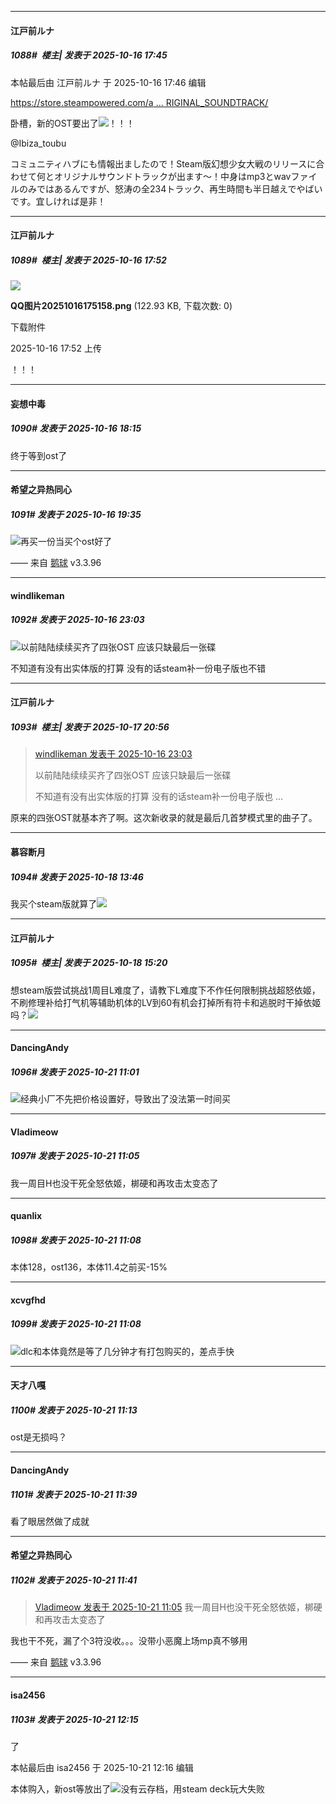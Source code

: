 ﻿
*****

####  江戸前ルナ  
##### 1088#         楼主| 发表于 2025-10-16 17:45

 本帖最后由 江戸前ルナ 于 2025-10-16 17:46 编辑 

[https://store.steampowered.com/a ... RIGINAL_SOUNDTRACK/](https://store.steampowered.com/app/3935350/Fantasy_Maiden_Wars__DREAM_OF_THE_STRAY_DREAMER__ORIGINAL_SOUNDTRACK/)

卧槽，新的OST要出了<img src="https://static.stage1st.com/image/smiley/face2017/059.png" referrerpolicy="no-referrer">！！！

@Ibiza_toubu

コミュニティハブにも情報出ましたので！Steam版幻想少女大戦のリリースに合わせて何とオリジナルサウンドトラックが出ます～！中身はmp3とwavファイルのみではあるんですが、怒涛の全234トラック、再生時間も半日越えでやばいです。宜しければ是非！ 


*****

####  江戸前ルナ  
##### 1089#         楼主| 发表于 2025-10-16 17:52

<img src="https://img.stage1st.com/forum/202510/16/175212byuuw1rumptog32m.png" referrerpolicy="no-referrer">

<strong>QQ图片20251016175158.png</strong> (122.93 KB, 下载次数: 0)

下载附件

2025-10-16 17:52 上传

！！！


*****

####  妄想中毒  
##### 1090#       发表于 2025-10-16 18:15

终于等到ost了


*****

####  希望之异热同心  
##### 1091#       发表于 2025-10-16 19:35

<img src="https://static.stage1st.com/image/smiley/face2017/018.png" referrerpolicy="no-referrer">再买一份当买个ost好了

—— 来自 [鹅球](https://www.pgyer.com/GcUxKd4w) v3.3.96


*****

####  windlikeman  
##### 1092#       发表于 2025-10-16 23:03

<img src="https://static.stage1st.com/image/smiley/face2017/001.png" referrerpolicy="no-referrer">以前陆陆续续买齐了四张OST 应该只缺最后一张碟 

不知道有没有出实体版的打算 没有的话steam补一份电子版也不错


*****

####  江戸前ルナ  
##### 1093#         楼主| 发表于 2025-10-17 20:56

<blockquote><a href="httphttps://stage1st.com/2b/forum.php?mod=redirect&amp;goto=findpost&amp;pid=68581891&amp;ptid=1501717" target="_blank">windlikeman 发表于 2025-10-16 23:03</a>

以前陆陆续续买齐了四张OST 应该只缺最后一张碟 

不知道有没有出实体版的打算 没有的话steam补一份电子版也 ...</blockquote>
原来的四张OST就基本齐了啊。这次新收录的就是最后几首梦模式里的曲子了。


*****

####  慕容断月  
##### 1094#       发表于 2025-10-18 13:46

我买个steam版就算了<img src="https://static.stage1st.com/image/smiley/face2017/037.png" referrerpolicy="no-referrer">


*****

####  江戸前ルナ  
##### 1095#         楼主| 发表于 2025-10-18 15:20

想steam版尝试挑战1周目L难度了，请教下L难度下不作任何限制挑战超怒依姬，不刷修理补给打气机等辅助机体的LV到60有机会打掉所有符卡和逃脱时干掉依姬吗？<img src="https://static.stage1st.com/image/smiley/face2017/037.png" referrerpolicy="no-referrer">


*****

####  DancingAndy  
##### 1096#       发表于 2025-10-21 11:01

<img src="https://static.stage1st.com/image/smiley/face2017/068.png" referrerpolicy="no-referrer">经典小厂不先把价格设置好，导致出了没法第一时间买


*****

####  Vladimeow  
##### 1097#       发表于 2025-10-21 11:05

我一周目H也没干死全怒依姬，梆硬和再攻击太变态了


*****

####  quanlix  
##### 1098#       发表于 2025-10-21 11:08

本体128，ost136，本体11.4之前买-15%

*****

####  xcvgfhd  
##### 1099#       发表于 2025-10-21 11:08

<img src="https://static.stage1st.com/image/smiley/face2017/226.png" referrerpolicy="no-referrer">dlc和本体竟然是等了几分钟才有打包购买的，差点手快

*****

####  天才八嘎  
##### 1100#       发表于 2025-10-21 11:13

ost是无损吗？


*****

####  DancingAndy  
##### 1101#       发表于 2025-10-21 11:39

看了眼居然做了成就


*****

####  希望之异热同心  
##### 1102#       发表于 2025-10-21 11:41

<blockquote><a href="httphttps://stage1st.com/2b/forum.php?mod=redirect&amp;goto=findpost&amp;pid=68603204&amp;ptid=1501717" target="_blank">Vladimeow 发表于 2025-10-21 11:05</a>
我一周目H也没干死全怒依姬，梆硬和再攻击太变态了</blockquote>
我也干不死，漏了个3符没收。。。没带小恶魔上场mp真不够用

—— 来自 [鹅球](https://www.pgyer.com/GcUxKd4w) v3.3.96


*****

####  isa2456  
##### 1103#       发表于 2025-10-21 12:15

了

 本帖最后由 isa2456 于 2025-10-21 12:16 编辑 

本体购入，新ost等放出了<img src="https://static.stage1st.com/image/smiley/face2017/009.gif" referrerpolicy="no-referrer">没有云存档，用steam deck玩大失败

